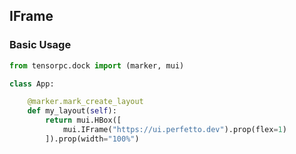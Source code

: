 ## IFrame

### Basic Usage

```Python
from tensorpc.dock import (marker, mui)

class App:

    @marker.mark_create_layout
    def my_layout(self):
        return mui.HBox([
            mui.IFrame("https://ui.perfetto.dev").prop(flex=1)
        ]).prop(width="100%")

```


